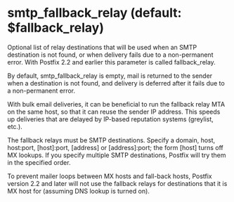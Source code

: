 # smtp_fallback_relay (default: $fallback_relay)
 Optional list of relay destinations that will be used when an
SMTP destination is not found, or when delivery fails due to a
non-permanent error. With Postfix 2.2 and earlier this parameter
is called fallback\_relay. 


 By default, smtp\_fallback\_relay is empty, mail is returned to
the sender when a destination is not found, and delivery is deferred
after it fails due to a non-permanent error. 


 With bulk email deliveries, it can be beneficial to run the
fallback relay MTA on the same host, so that it can reuse the sender
IP address. This speeds up deliveries that are delayed by IP-based
reputation systems (greylist, etc.). 


 The fallback relays must be SMTP destinations. Specify a domain,
host, host:port, [host]:port, [address] or [address]:port; the form
[host] turns off MX lookups. If you specify multiple SMTP
destinations, Postfix will try them in the specified order. 


 To prevent mailer loops between MX hosts and fall-back hosts,
Postfix version 2.2 and later will not use the fallback relays for
destinations that it is MX host for (assuming DNS lookup is turned on).



